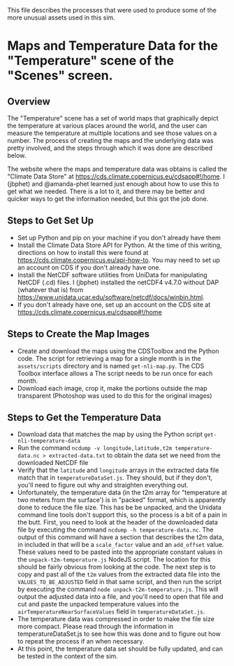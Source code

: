 This file describes the processes that were used to produce some of the more unusual assets used in this sim.

Maps and Temperature Data for the "Temperature" scene of the "Scenes" screen.
=============================================================================

Overview
--------

The "Temperature" scene has a set of world maps that graphically depict the temperature at various places around the
world, and the user can measure the temperature at multiple locations and see those values on a number.  The process of
creating the maps and the underlying data was pretty involved, and the steps through which it was done are described
below.

The website where the maps and temperature data was obtains is called the "Climate Data Store" at
https://cds.climate.copernicus.eu/cdsapp#!/home.  I (jbphet) and @amanda-phet learned just enough about how to use this
to get what we needed.  There is a lot to it, and there may be better and quicker ways to get the information needed,
but this got the job done.

Steps to Get Set Up
-------------------

+ Set up Python and pip on your machine if you don't already have them
+ Install the Climate Data Store API for Python.  At the time of this writing, directions on how to install this
were found at https://cds.climate.copernicus.eu/api-how-to. You may need to set up an account on CDS if you don't
already have one.
+ Install the NetCDF software utilities from UniData for manipulating NetCDF (.cd) files.  I (jbphet) installed the
netCDF4 v4.7.0 without DAP (whatever that is) from https://www.unidata.ucar.edu/software/netcdf/docs/winbin.html. 
+ If you don't already have one, set up an account on the CDS site at https://cds.climate.copernicus.eu/cdsapp#!/home

Steps to Create the Map Images
------------------------------

+ Create and download the maps using the CDSToolbox and the Python code.  The script for retrieving a  map for a single
 month is in the `assets/scripts` directory and is named `get-nli-map.py`.    The CDS Toolbox interface allows a The script needs to be run once for each month.
+ Download each image, crop it, make the portions outside the map transparent (Photoshop was used to do this for the
original images)

Steps to Get the Temperature Data
---------------------------------

+ Download data that matches the map by using the Python script `get-nli-temperature-data`
+ Run the command `ncdump -v longitude,latitude,t2m temperature-data.nc > extracted-data.txt` to obtain the data set we
need from the downloaded NetCDF file
+ Verify that the `latitude` and `longitude` arrays in the extracted data file match that in `temperatureDataSet.js`.
They should, but if they don't, you'll need to figure out why and straighten everything out. 
+ Unfortunately, the temperature data (in the t2m array for "temperature at two meters from the surface') is in "packed"
format, which is apparently done to reduce the file size.  This has be be unpacked, and the Unidata command line tools
don't support this, so the process is a bit of a pain in the butt.  First, you need to look at the header of the
downloaded data file by executing the command `ncdump -h temperature-data.nc`.  The output of this command will have a
section that describes the t2m data, in included in that will be a `scale_factor` value and an `add_offset` value.  
These values need to be pasted into the appropriate constant values in the `unpack-t2m-temperature.js` NodeJS script.
The location for this should be fairly obvious from looking at the code.  The next step is to copy and past all of the
`t2m` values from the extracted data file into the `VALUES_TO_BE_ADJUSTED` field in that same script, and then run the
script by executing the command `node unpack-t2m-temperature.js`.  This will output the adjusted data into a file, and
you'll need to open that file and cut and paste the unpacked temperature values into the
`airTemperatureNearSurfaceValues` field in `temperatureDataSet.js`.
+ The temperature data was compressed in order to make the file size more
compact.  Please read through the information in temperatureDataSet.js to
see how this was done and to figure out how to repeat the process if an
when necessary.
+ At this point, the temperature data set should be fully updated, and can be tested in the context of the sim.
